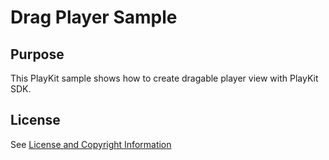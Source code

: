 # Drag Player Sample

## Purpose

This PlayKit sample shows how to create dragable player view with PlayKit SDK.

## License

See [License and Copyright Information](https://github.com/kaltura/playkit-android-samples#license-and-copyright-information)

